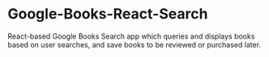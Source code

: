 # Google-Books-React-Search
React-based Google Books Search app which queries and displays books based on user searches, and save books to be reviewed or purchased later.
